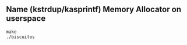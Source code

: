 Name (kstrdup/kasprintf) Memory Allocator on userspace
------------------------------

```
make
./biscuitos
```
